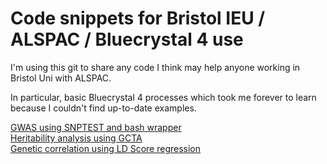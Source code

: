 # Code snippets for Bristol IEU / ALSPAC / Bluecrystal 4 use

I'm using this git to share any code I think may help anyone working in Bristol Uni with ALSPAC. 

In particular, basic Bluecrystal 4 processes which took me forever to learn because I couldn't find up-to-date examples. 

[GWAS using SNPTEST and bash wrapper](GWAS_Bluecrystal4_SNPTEST.sh)  
[Heritability analysis using GCTA](Heritability_Bluecrystal4_gcta)  
[Genetic correlation using LD Score regression](LDscore_regression_Bluecrystal4_ldsc)  
